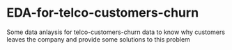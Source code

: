 # EDA-for-telco-customers-churn
Some data anlaysis for telco-customers-churn data to know why customers leaves the company and provide some solutions to this problem
